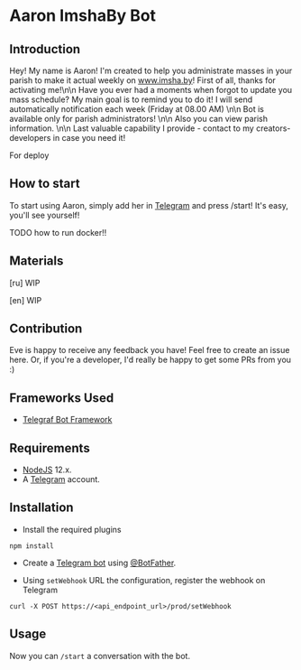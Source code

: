 # Aaron ImshaBy Bot

## Introduction

Hey! My name is Aaron! I'm created to help you administrate masses in your parish to make it actual weekly on www.imsha.by! First of all, thanks for activating me!\n\n Have you ever had a moments when forgot to update you mass schedule? My main goal is to remind you to do it! I will send automatically notification each week (Friday at 08.00 AM) \n\n Bot is available only for parish administrators! \n\n Also you can view parish information. \n\n Last valuable capability I provide - contact to my creators-developers in case you need it!

For deploy

## How to start

To start using Aaron, simply add her in [Telegram](http://t.me/imshaby_bot) and press /start! It's easy, you'll see yourself!


TODO how to run docker!!


## Materials

[ru] WIP

[en] WIP

## Contribution

Eve is happy to receive any feedback you have! Feel free to create an issue here. Or, if you're a developer, I'd really be happy to get some PRs from you :)

## Frameworks Used
+ [Telegraf Bot Framework](https://telegraf.js.org/)

## Requirements
+ [NodeJS](https://nodejs.org/) 12.x.
+ A [Telegram](https://telegram.org/) account.

## Installation

+ Install the required plugins
```
npm install
```

+ Create a [Telegram bot](https://core.telegram.org/bots#3-how-do-i-create-a-bot) using [@BotFather](https://telegram.me/BotFather).


+ Using `setWebhook` URL the configuration, register the webhook on Telegram
```
curl -X POST https://<api_endpoint_url>/prod/setWebhook
```

## Usage
Now you can `/start` a conversation with the bot.